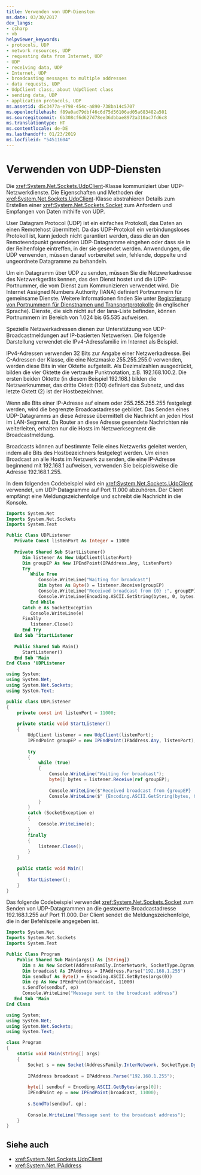 ```yaml
---
title: Verwenden von UDP-Diensten
ms.date: 03/30/2017
dev_langs:
- csharp
- vb
helpviewer_keywords:
- protocols, UDP
- network resources, UDP
- requesting data from Internet, UDP
- UDP
- receiving data, UDP
- Internet, UDP
- broadcasting messages to multiple addresses
- data requests, UDP
- UdpClient class, about UdpClient class
- sending data, UDP
- application protocols, UDP
ms.assetid: d5c3477a-e798-454c-a890-738ba14c5707
ms.openlocfilehash: f89a0ad79dbf46c6d75d56106ad05a683482a501
ms.sourcegitcommit: 6b308cf6d627d78ee36dbbae8972a310ac7fd6c8
ms.translationtype: HT
ms.contentlocale: de-DE
ms.lasthandoff: 01/23/2019
ms.locfileid: "54511604"
---
```

# <a name="using-udp-services"></a>Verwenden von UDP-Diensten
Die <xref:System.Net.Sockets.UdpClient>-Klasse kommuniziert über UDP-Netzwerkdienste. Die Eigenschaften und Methoden der <xref:System.Net.Sockets.UdpClient>-Klasse abstrahieren Details zum Erstellen einer <xref:System.Net.Sockets.Socket> zum Anfordern und Empfangen von Daten mithilfe von UDP.

User Datagram Protocol (UDP) ist ein einfaches Protokoll, das Daten an einen Remotehost übermittelt. Da das UDP-Protokoll ein verbindungsloses Protokoll ist, kann jedoch nicht garantiert werden, dass die an den Remoteendpunkt gesendeten UDP-Datagramme eingehen oder dass sie in der Reihenfolge eintreffen, in der sie gesendet werden. Anwendungen, die UDP verwenden, müssen darauf vorbereitet sein, fehlende, doppelte und ungeordnete Datagramme zu behandeln.

Um ein Datagramm über UDP zu senden, müssen Sie die Netzwerkadresse des Netzwerkgeräts kennen, das den Dienst hostet und die UDP-Portnummer, die vom Dienst zum Kommunizieren verwendet wird. Die Internet Assigned Numbers Authority (IANA) definiert Portnummern für gemeinsame Dienste. Weitere Informationen finden Sie unter [Registrierung von Portnummern für Dienstnamen und Transportprotokolle](https://www.iana.org/assignments/service-names-port-numbers/service-names-port-numbers.xhtml) (in englischer Sprache). Dienste, die sich nicht auf der Iana-Liste befinden, können Portnummern im Bereich von 1.024 bis 65.535 aufweisen.

Spezielle Netzwerkadressen dienen zur Unterstützung von UDP-Broadcastmeldungen auf IP-basierten Netzwerken. Die folgende Darstellung verwendet die IPv4-Adressfamilie im Internet als Beispiel.

IPv4-Adressen verwenden 32 Bits zur Angabe einer Netzwerkadresse. Bei C-Adressen der Klasse, die eine Netzmaske 255.255.255.0 verwenden, werden diese Bits in vier Oktette aufgeteilt. Als Dezimalzahlen ausgedrückt, bilden die vier Oktette die vertraute Punktnotation, z.B. 192.168.100.2. Die ersten beiden Oktette (in diesem Beispiel 192.168.) bilden die Netzwerknummer, das dritte Oktett (100) definiert das Subnetz, und das letzte Oktett (2) ist der Hostbezeichner.

Wenn alle Bits einer IP-Adresse auf einem oder 255.255.255.255 festgelegt werden, wird die begrenzte Broadcastadresse gebildet. Das Senden eines UDP-Datagramms an diese Adresse übermittelt die Nachricht an jeden Host im LAN-Segment. Da Router an diese Adresse gesendete Nachrichten nie weiterleiten, erhalten nur die Hosts im Netzwerksegment die Broadcastmeldung.

Broadcasts können auf bestimmte Teile eines Netzwerks geleitet werden, indem alle Bits des Hostbezeichners festgelegt werden. Um einen Broadcast an alle Hosts im Netzwerk zu senden, die eine IP-Adresse beginnend mit 192.168.1 aufweisen, verwenden Sie beispielsweise die Adresse 192.168.1.255.

In dem folgenden Codebeispiel wird ein <xref:System.Net.Sockets.UdpClient> verwendet, um UDP-Datagramme auf Port 11.000 abzuhören. Der Client empfängt eine Meldungszeichenfolge und schreibt die Nachricht in die Konsole.

```vb
Imports System.Net
Imports System.Net.Sockets
Imports System.Text

Public Class UDPListener
   Private Const listenPort As Integer = 11000
   
   Private Shared Sub StartListener()
      Dim listener As New UdpClient(listenPort)
      Dim groupEP As New IPEndPoint(IPAddress.Any, listenPort)
      Try
         While True
            Console.WriteLine("Waiting for broadcast")
            Dim bytes As Byte() = listener.Receive(groupEP)
            Console.WriteLine("Received broadcast from {0} :", groupEP)
            Console.WriteLine(Encoding.ASCII.GetString(bytes, 0, bytes.Length))
         End While
      Catch e As SocketException
         Console.WriteLine(e)
      Finally
         listener.Close()
      End Try
   End Sub 'StartListener
   
   Public Shared Sub Main()
      StartListener()
   End Sub 'Main
End Class 'UDPListener
```

```csharp
using System;
using System.Net;
using System.Net.Sockets;
using System.Text;

public class UDPListener
{
    private const int listenPort = 11000;
    
    private static void StartListener()
    {
        UdpClient listener = new UdpClient(listenPort);
        IPEndPoint groupEP = new IPEndPoint(IPAddress.Any, listenPort);
        
        try
        {
            while (true)
            {
                Console.WriteLine("Waiting for broadcast");
                byte[] bytes = listener.Receive(ref groupEP);
                
                Console.WriteLine($"Received broadcast from {groupEP} :");
                Console.WriteLine($" {Encoding.ASCII.GetString(bytes, 0, bytes.Length)}");
            }
        }
        catch (SocketException e)
        {
            Console.WriteLine(e);
        }
        finally
        {
            listener.Close();
        }
    }
    
    public static void Main()
    {
        StartListener();
    }
}
```

Das folgende Codebeispiel verwendet <xref:System.Net.Sockets.Socket> zum Senden von UDP-Datagrammen an die gesteuerte Broadcastadresse 192.168.1.255 auf Port 11.000. Der Client sendet die Meldungszeichenfolge, die in der Befehlszeile angegeben ist.

```vb
Imports System.Net
Imports System.Net.Sockets
Imports System.Text

Public Class Program
    Public Shared Sub Main(args() As [String])
      Dim s As New Socket(AddressFamily.InterNetwork, SocketType.Dgram, ProtocolType.Udp)
      Dim broadcast As IPAddress = IPAddress.Parse("192.168.1.255")
      Dim sendbuf As Byte() = Encoding.ASCII.GetBytes(args(0))
      Dim ep As New IPEndPoint(broadcast, 11000)
      s.SendTo(sendbuf, ep)
      Console.WriteLine("Message sent to the broadcast address")
   End Sub 'Main
End Class
```

```csharp
using System;
using System.Net;
using System.Net.Sockets;
using System.Text;

class Program
{
    static void Main(string[] args)
    {
        Socket s = new Socket(AddressFamily.InterNetwork, SocketType.Dgram, ProtocolType.Udp);
        
        IPAddress broadcast = IPAddress.Parse("192.168.1.255");
        
        byte[] sendbuf = Encoding.ASCII.GetBytes(args[0]);
        IPEndPoint ep = new IPEndPoint(broadcast, 11000);
        
        s.SendTo(sendbuf, ep);
        
        Console.WriteLine("Message sent to the broadcast address");
    }
}
```

## <a name="see-also"></a>Siehe auch
- <xref:System.Net.Sockets.UdpClient>
- <xref:System.Net.IPAddress>
